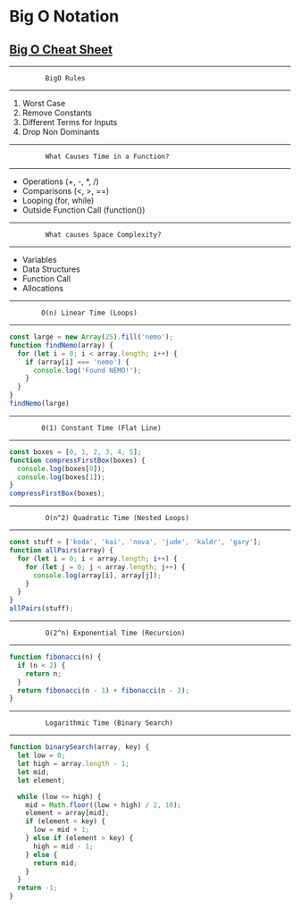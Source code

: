 # Big O Notation

## [Big O Cheat Sheet](href="https://zerotomastery.io/cheatsheets/big-o-cheat-sheet/?utm_source=udemy&utm_medium=coursecontent")

--------------------------------------------------
             BigO Rules
--------------------------------------------------

1. Worst Case
2. Remove Constants
3. Different Terms for Inputs
4. Drop Non Dominants

--------------------------------------------------
             What Causes Time in a Function?
--------------------------------------------------

- Operations (+, -, *, /)
- Comparisons (<, >, ==)
- Looping (for, while)
- Outside Function Call (function())

--------------------------------------------------
             What causes Space Complexity?
--------------------------------------------------

- Variables
- Data Structures
- Function Call
- Allocations

--------------------------------------------------
            O(n) Linear Time (Loops)
--------------------------------------------------

```javascript
const large = new Array(25).fill('nemo');
function findNemo(array) {
  for (let i = 0; i < array.length; i++) {
    if (array[i] === 'nemo') {
      console.log('Found NEMO!');
    }
  }
}
findNemo(large)
```

--------------------------------------------------
            0(1) Constant Time (Flat Line)
--------------------------------------------------

```javascript
const boxes = [0, 1, 2, 3, 4, 5];
function compressFirstBox(boxes) {
  console.log(boxes[0]);
  console.log(boxes[1]);
}
compressFirstBox(boxes);
```

--------------------------------------------------
             O(n^2) Quadratic Time (Nested Loops)
--------------------------------------------------

```javascript
const stuff = ['koda', 'kai', 'nova', 'jude', 'kaldr', 'gary'];
function allPairs(array) {
  for (let i = 0; i < array.length; i++) {
    for (let j = 0; j < array.length; j++) {
      console.log(array[i], array[j]);
    }
  }
}
allPairs(stuff);
```


--------------------------------------------------
             O(2^n) Exponential Time (Recursion)
--------------------------------------------------

```javascript
function fibonacci(n) {
  if (n < 2) {
    return n;
  }
  return fibonacci(n - 1) + fibonacci(n - 2);
}
```

--------------------------------------------------
             Logarithmic Time (Binary Search)
--------------------------------------------------
  
  ```javascript
  function binarySearch(array, key) {
    let low = 0;
    let high = array.length - 1;
    let mid;
    let element;
  
    while (low <= high) {
      mid = Math.floor((low + high) / 2, 10);
      element = array[mid];
      if (element < key) {
        low = mid + 1;
      } else if (element > key) {
        high = mid - 1;
      } else {
        return mid;
      }
    }
    return -1;
  }
  ```
  
